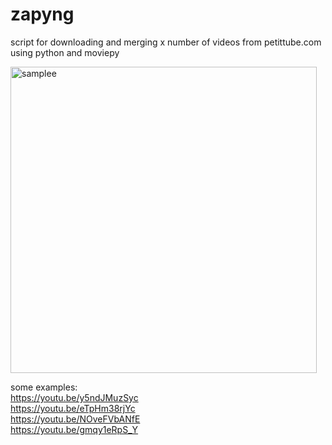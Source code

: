 # zapyng
script for downloading and merging x number of videos from petittube.com using python and moviepy<br>

<img width="490" alt="samplee" src="https://user-images.githubusercontent.com/103950373/164471366-30ab763d-c7fd-4b31-b00e-8dcb8c2b0de7.png">


some examples:<br>
https://youtu.be/y5ndJMuzSyc<br>
https://youtu.be/eTpHm38rjYc<br>
https://youtu.be/NOveFVbANfE<br>
https://youtu.be/gmqy1eRpS_Y<br>
